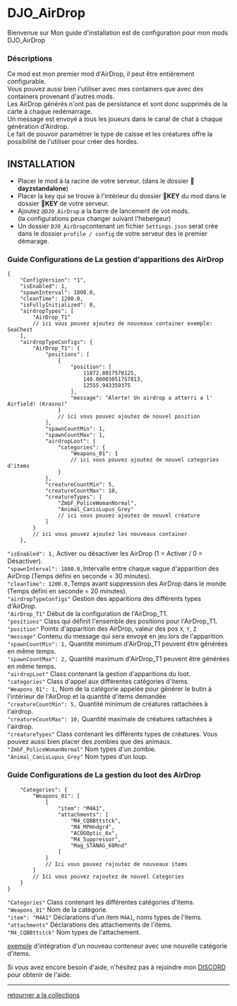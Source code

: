 # DJO_AirDrop
Bienvenue sur Mon guide d'installation est de configuration pour mon mods DJO_AirDrop

### Déscriptions
Ce mod est mon premier mod d'AirDrop, il peut être entièrement configurable.  
Vous pouvez aussi bien l'utiliser avec mes containers que avec des containers provenant d'autres mods.  
Les AirDrop générés n'ont pas de persistance et sont donc supprimés de la carte à chaque redémarrage.  
Un message est envoyé a tous les joueurs dans le canal de chat à chaque génération d'Airdrop.  
Le fait de pouvoir paramétrer le type de caisse et les créatures offre la possibilité de l'utiliser pour créer des hordes.


## INSTALLATION
- Placer le mod à la racine de votre serveur. (dans le dossier 📂**dayzstandalone**)
- Placer la key qui se trouve à l'intérieur du dossier 📂**KEY** du mod dans le dossier 📂**KEY** de votre serveur.
- Ajoutez `@DJO_AirDrop` a la barre de lancement de vot mods.  
(la configurations peux changer suivant l'hebergeur)
- Un dossier `DJO_AirDrop`contenant un fichier `Settings.json` serat crée dans le dossier `profile / config` de votre serveur des le premier démarage.

### Guide Configurations de La gestion d'apparitions des **AirDrop**
```
{
    "ConfigVersion": "1",
    "isEnabled": 1,
    "spawnInterval": 1800.0,
    "cleanTime": 1200.0,
    "isFullyInitialized": 0,
    "airdropTypes": [
        "AirDrop_T1"
        // ici vous pouvez ajoutez de nouveaux container exemple: SeaChest
    ],
    "airdropTypeConfigs": {
        "AirDrop_T1": {
            "positions": [
                {
                    "position": [
                        11872.8017578125,
                        140.00003051757813,
                        12555.943359375
                    ],
                    "message": "Alerte! Un airdrop a atterri a l' Airfield! (Krasno)"
                }
                // ici vous pouvez ajoutez de nouvel position
            ],
            "spawnCountMin": 1,
            "spawnCountMax": 1,
            "airdropLoot": {
                "categories": {
                    "Weapons_01": 1
                    // ici vous pouvez ajoutez de nouvel categories d'items
                }
            },
            "creatureCountMin": 5,
            "creatureCountMax": 10,
            "creatureTypes": [
                "ZmbF_PoliceWomanNormal",
                "Animal_CanisLupus_Grey"
                // ici vous pouvez ajoutez de nouvel créature
            ]
        }
        // ici vous pouvez ajoutez les nouveaux container
    },
```
`"isEnabled": 1,` Activer ou désactiver les AirDrop (1 = Activer / 0 = Désactiver).  
`"spawnInterval": 1800.0,`Intervalle entre chaque vague d'apparition des AirDrop (Temps défini en seconde = 30 minutes).  
`"cleanTime": 1200.0,`Temps avant suppression des AirDrop dans le monde (Temps défini en seconde = 20 minutes).  
`"airdropTypeConfigs"` Gestion des apparitions des différents types d'AirDrop.  
`"AirDrop_T1"` Début de la configuration de l'AirDrop_T1.  
`"positions"` Class qui définit l'ensemble des positions pour l'AirDrop_T1.  
`"position"` Points d'apparition des AirDrop, valeur des pos `X`, `Y`, `Z`  
`"message"` Contenu du message qui sera envoyé en jeu lors de l'apparition.  
`"spawnCountMin": 1,` Quantité minimum d'AirDrop_T1 peuvent être générées en même temps.  
`"spawnCountMax": 2,` Quantité maximum d'AirDrop_T1 peuvent être générées en même temps.  
`"airdropLoot"` Class contenant la gestion d'apparitions du loot.  
`"categories"` Class d'appel aux différentes catégories d'items.  
`"Weapons_01": 1,` Nom de la catégorie appelée pour générer le butin à l'intérieur de l'AirDrop et la quantité d'items demandée  
`"creatureCountMin": 5,` Quantité minimum de créatures rattachées à l'airdrop.  
`"creatureCountMax": 10,` Quantité maximale de créatures rattachées à l'airdrop.  
`"creatureTypes"` Class contenant les différents types de créatures. Vous pouvez aussi bien placer des zombies que des animaux.  
`"ZmbF_PoliceWomanNormal"` Nom types d'un zombie.  
`"Animal_CanisLupus_Grey"` Nom types d'un loup.  

### Guide Configurations de La gestion du loot des **AirDrop**
```
    "Categories": {
        "Weapons_01": [
            {
                "item": "M4A1",
                "attachments": [
                    "M4_CQBBttstck",
                    "M4_MPHndgrd",
                    "ACOGOptic_6x",
                    "M4_Suppressor",
                    "Mag_STANAG_60Rnd"
                ]
            }
            // Ici vous pouvez rajoutez de nouveaux items
        ]
        // Ici vous pouvez rajoutez de nouvel Categories
    }
}
```
`"Categories"` Class contenant les différentes catégories d'items.  
`"Weapons_01"` Nom de la catégorie.   
`"item": "M4A1"` Déclarations d'un item `M4A1`, noms types de l'items.   
`"attachments"`  Déclarations des attachements de l'items.  
`"M4_CQBBttstck"` Nom types de l'attachement.  


[exemple](https://github.com/Djolehaineux/DJO_AirDrop/blob/main/Exemple_Settings.json) d'intégration d'un nouveau conteneur avec une nouvelle catégorie d'items.  

Si vous avez encore besoin d'aide, n'hésitez pas à rejoindre mon [DISCORD](https://discord.gg/UXNKcxApkU) pour obtenir de l'aide.

---

[retourner a la collections](https://github.com/Djolehaineux/DJO-mods-collection)
